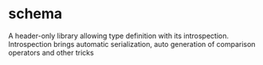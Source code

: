 # schema
A header-only library allowing type definition with its introspection. Introspection brings automatic serialization, auto generation of comparison operators and other tricks  
